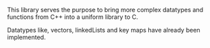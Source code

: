 This library serves the purpose to bring more complex datatypes and functions from C++ into a 
uniform library to C.

Datatypes like, vectors, linkedLists and key maps have already been implemented.